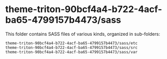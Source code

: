 # theme-triton-90bcf4a4-b722-4acf-ba65-4799157b4473/sass

This folder contains SASS files of various kinds, organized in sub-folders:

    theme-triton-90bcf4a4-b722-4acf-ba65-4799157b4473/sass/etc
    theme-triton-90bcf4a4-b722-4acf-ba65-4799157b4473/sass/src
    theme-triton-90bcf4a4-b722-4acf-ba65-4799157b4473/sass/var

